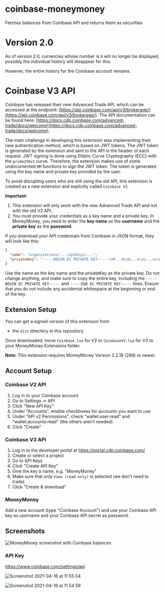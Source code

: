 # coinbase-moneymoney

Fetches balances from Coinbase API and returns them as securities

# Version 2.0

As of version 2.0, currencies whose number is `0` will no longer be displayed, possibly the individual history will disappear for this.

However, the entire history for the Coinbase account remains.

# Coinbase V3 API

Coinbase has released their new Advanced Trade API, which can be accessed at the endpoint: [https://api.coinbase.com/api/v3/brokerage/](https://api.coinbase.com/api/v3/brokerage/). The API documentation can be found here: [https://docs.cdp.coinbase.com/advanced-trade/docs/welcome](https://docs.cdp.coinbase.com/advanced-trade/docs/welcome).

The main challenge in developing this extension was implementing their new authentication method, which is based on JWT tokens. The JWT token is generated by the extension and sent to the API in the header of each request. JWT signing is done using Elliptic Curve Cryptography (ECC) with the `prime256v1` curve. Therefore, the extension makes use of some undocumented `MM` functions to sign the JWT token. The token is generated using the key name and private key provided by the user.

To avoid disrupting users who are still using the old API, this extension is created as a new extension and explicitly called `Coinbase V3`.

**Important:**

1. This extension will only work with the new Advanced Trade API and not with the old V2 API.
2. You must provide your credentials as a key name and a private key. In MoneyMoney, you need to enter the **key name** as the **username** and the **private key** as the **password**.

If you download your API credentials from Coinbase in JSON format, they will look like this:

```json
{
  "name": "organizations/.../apiKeys/...",
  "privateKey": "-----BEGIN EC PRIVATE KEY-----\nM...9\nA...e\nu...==\n-----END EC PRIVATE KEY-----\n"
}
```

Use the name as the key name and the privateKey as the private key. Do not change anything, and make sure to copy the entire key, including the `-----BEGIN EC PRIVATE KEY-----` and `-----END EC PRIVATE KEY-----` lines. Ensure that you do not include any accidental whitespace at the beginning or end of the key.

## Extension Setup

You can get a signed version of this extension from

* the `dist` directory in this repository

Once downloaded, move `Coinbase.lua` for V2 or `CoinbaseV3.lua` for V3 to your MoneyMoney Extensions folder.

**Note:** This extension requires MoneyMoney Version 2.2.18 (288) or newer.

## Account Setup

### Coinbase V2 API

1. Log in to your Coinbase account
2. Go to Settings → API
3. Click "New API Key"
4. Under "Accounts", enable checkboxes for accounts you want to use
5. Under "API v2 Permissions", check "wallet:user:read" and "wallet:accounts:read" (the others aren’t needed)
5. Click "Create"

### Coinbase V3 API

1. Log in to the developer portal at https://portal.cdp.coinbase.com/
2. Create or select a project
3. Go to API Keys
3. Click "Create API Key"
4. Give the key a name, e.g. "MoneyMoney"
5. Make sure that only `View (read-only)` is selected (we don't need to trade)
5. Click "Create & download"


### MoneyMoney

Add a new account (type "Coinbase Account") and use your Coinbase API key as username and your Coinbase API secret as password.

## Screenshots

![MoneyMoney screenshot with Coinbase balances](screen.png)

### API Key

https://www.coinbase.com/settings/api

![Screenshot 2021-04-16 at 11 55 04](https://user-images.githubusercontent.com/92227/115007901-cb74f200-9eaa-11eb-8db5-d87374d9d347.png)

![Screenshot 2021-04-16 at 11 54 59](https://user-images.githubusercontent.com/92227/115007908-cca61f00-9eaa-11eb-9ef8-b0cef8a66cf4.png)
